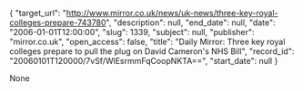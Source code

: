 {
  "target_url": "http://www.mirror.co.uk/news/uk-news/three-key-royal-colleges-prepare-743780", 
  "description": null, 
  "end_date": null, 
  "date": "2006-01-01T12:00:00", 
  "slug": 1339, 
  "subject": null, 
  "publisher": "mirror.co.uk", 
  "open_access": false, 
  "title": "Daily Mirror: Three key royal colleges prepare to pull the plug on David Cameron's NHS Bill", 
  "record_id": "20060101T120000/7vSf/WlEsrmmFqCoopNKTA==", 
  "start_date": null
}

None